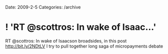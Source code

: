 Date: 2009-2-5
Categories: /archive

# ! 'RT @scottros: In wake of Isaac...'

RT @scottros: In wake of Isaacson broadsides, in this post <a href="http://bit.ly/2NDtLV" rel="nofollow">http://bit.ly/2NDtLV</a> I try to pull together long saga of micropayments debate
